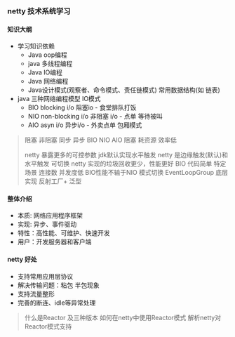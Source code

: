 ### netty 技术系统学习
#### 知识大纲
- 学习知识依赖
	- Java oop编程
	- java 多线程编程
	- Java IO编程
	- Java 网络编程
	- Java设计模式(观察者、命令模式、责任链模式) 常用数据结构(如 链表)
- java 三种网络编程模型 IO模式
	- BIO  blocking i/o 阻塞io                - 食堂排队打饭
	- NIO non-blocking i/o 非阻塞 i/o  -  点单 等待被叫
	- AIO asyn i/o  异步i/o   - 外卖点单 包厢模式

>  阻塞 非阻塞
>  同步 异步
>  BIO NIO AIO 
>  阻塞 耗资源 效率低
>  
>  netty 暴露更多的可控参数  jdk默认实现水平触发 netty 是边缘触发(默认)和水平触发 可切换
>  netty 实现的垃圾回收更少，性能更好
>  BIO 代码简单 特定场景 连接数 并发度低 BIO性能不输于NIO
>  模式切换
>  EventLoopGroup   底层实现 反射工厂+ 泛型








#### 整体介绍
- 本质: 网络应用程序框架
- 实现: 异步、事件驱动
- 特性：高性能、可维护、快速开发
- 用户：开发服务器和客户端

#### netty 好处
- 支持常用应用层协议
- 解决传输问题：粘包 半包现象
- 支持流量整形
- 完善的断连、idle等异常处理

> 什么是Reactor 及三种版本
> 如何在netty中使用Reactor模式
> 解析netty对Reactor模式支持


